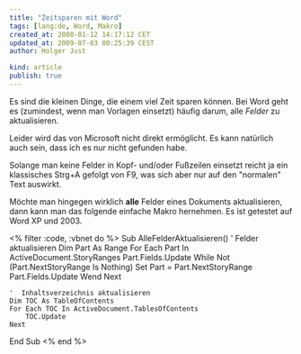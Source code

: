 ```yaml
---
title: "Zeitsparen mit Word"
tags: [lang:de, Word, Makro]
created_at: 2008-01-12 14:17:12 CET
updated_at: 2009-07-03 00:25:39 CEST
author: Holger Just

kind: article
publish: true
---
```


Es sind die kleinen Dinge, die einem viel Zeit sparen können. Bei Word geht es (zumindest, wenn man Vorlagen einsetzt) häufig darum, alle *Felder* zu aktualisieren.

Leider wird das von Microsoft nicht direkt ermöglicht. Es kann natürlich auch sein, dass ich es nur nicht gefunden habe.

Solange man keine Felder in Kopf- und/oder Fußzeilen einsetzt reicht ja ein klassisches Strg+A gefolgt von F9, was sich aber nur auf den "normalen" Text auswirkt.

Möchte man hingegen wirklich **alle** Felder eines Dokuments aktualisieren, dann kann man das folgende einfache Makro hernehmen. Es ist getestet auf Word XP und 2003.


<% filter :code, :vbnet do %>
Sub AlleFelderAktualisieren()
    '  Felder aktualisieren
    Dim Part As Range
    For Each Part In ActiveDocument.StoryRanges
        Part.Fields.Update
        While Not (Part.NextStoryRange Is Nothing)
            Set Part = Part.NextStoryRange
            Part.Fields.Update
        Wend
    Next

    '  Inhaltsverzeichnis aktualisieren
    Dim TOC As TableOfContents
    For Each TOC In ActiveDocument.TablesOfContents
        TOC.Update
    Next
End Sub
<% end %>